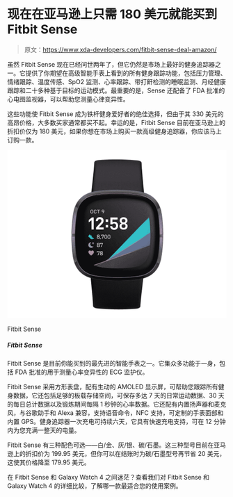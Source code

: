 # 现在在亚马逊上只需 180 美元就能买到 Fitbit Sense

> 原文：<https://www.xda-developers.com/fitbit-sense-deal-amazon/>

虽然 Fitbit Sense 现在已经问世两年了，但它仍然是市场上最好的健身追踪器之一。它提供了你期望在高级智能手表上看到的所有健身跟踪功能，包括压力管理、情绪跟踪、温度传感、SpO2 监测、心率跟踪、带打鼾检测的睡眠监测、月经健康跟踪和二十多种基于目标的运动模式。最重要的是，Sense 还配备了 FDA 批准的心电图监视器，可以帮助您测量心律变异性。

这些功能使 Fitbit Sense 成为铁杆健身爱好者的绝佳选择，但由于其 330 美元的高昂价格，大多数买家通常都买不起。幸运的是，Fitbit Sense 目前在亚马逊上的折扣价仅为 180 美元，如果你想在市场上购买一款高级健身追踪器，你应该马上订购一款。

 <picture>![The Fitbit Sense is one of the most advanced smartwatches that you can get right now. It packs in a ton of features, including an FDA approved ECG monitor to measure heart rhythm variability.](img/e909a139af728e6879626dc62dea5f02.png)</picture> 

Fitbit Sense

##### Fitbit Sense

Fitbit Sense 是目前你能买到的最先进的智能手表之一。它集众多功能于一身，包括 FDA 批准的用于测量心率变异性的 ECG 监护仪。

Fitbit Sense 采用方形表盘，配有生动的 AMOLED 显示屏，可帮助您跟踪所有健身数据，它还包括足够的板载存储空间，可保存多达 7 天的日常运动数据、30 天的每日总计数据以及锻炼期间每隔 1 秒钟的心率数据。它还配有内置扬声器和麦克风，与谷歌助手和 Alexa 兼容，支持语音命令，NFC 支持，可定制的手表面部和内置 GPS。健身追踪器一次充电可持续六天，它具有快速充电支持，可在 12 分钟内为您充满一整天的电量。

Fitbit Sense 有三种配色可选——白/金、灰/银、碳/石墨。这三种型号目前在亚马逊上的折扣价为 199.95 美元，但你可以在结账时为碳/石墨型号再节省 20 美元，这使其价格降至 179.95 美元。

在 Fitbit Sense 和 Galaxy Watch 4 之间迷茫？查看我们对 Fitbit Sense 和 Galaxy Watch 4 的详细比较，了解哪一款最适合您的使用案例。